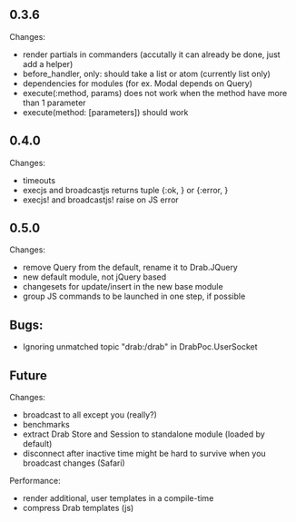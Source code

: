 ## 0.3.6
Changes:
* render partials in commanders (accutally it can already be done, just add a helper)
* before_handler, only: should take a list or atom (currently list only)
* dependencies for modules (for ex. Modal depends on Query)
* execute(:method, params) does not work when the method have more than 1 parameter
* execute(method: [parameters]) should work

## 0.4.0
Changes:
* timeouts
* execjs and broadcastjs returns tuple {:ok, } or {:error, }
* execjs! and broadcastjs! raise on JS error

## 0.5.0
Changes:
* remove Query from the default, rename it to Drab.JQuery
* new default module, not jQuery based
* changesets for update/insert in the new base module
* group JS commands to be launched in one step, if possible

## Bugs:
* Ignoring unmatched topic "drab:/drab" in DrabPoc.UserSocket

## Future
Changes:
* broadcast to all except you (really?)
* benchmarks
* extract Drab Store and Session to standalone module (loaded by default)
* disconnect after inactive time might be hard to survive when you broadcast changes (Safari)

Performance:
* render additional, user templates in a compile-time
* compress Drab templates (js)
